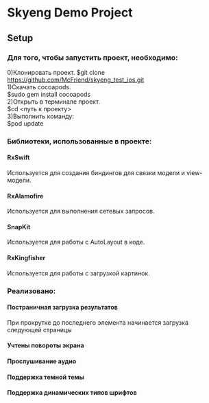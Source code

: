 # Skyeng Demo Project
## Setup
### Для того, чтобы запустить проект, необходимо:
0)Клонировать проект.
$git clone https://github.com/McFriend/skyeng_test_ios.git  
1)Скачать cocoapods.  
$sudo gem install cocoapods  
2)Открыть в терминале проект.  
$cd <путь к проекту>  
3)Выполнить команду:  
$pod update  
### Библиотеки, использованные в проекте:
#### RxSwift
Используется для создания биндингов для связки модели и view-модели.
#### RxAlamofire
Используется для выполнения сетевых запросов.
#### SnapKit
Используется для работы с AutoLayout в коде.
#### RxKingfisher
Используется для работы с загрузкой картинок.
### Реализовано:
#### Постраничная загрузка результатов
При прокрутке до последнего элемента начинается загрузка следующей страницы
#### Учтены повороты экрана
#### Прослушивание аудио
#### Поддержка темной темы
#### Поддержка динамических типов шрифтов
